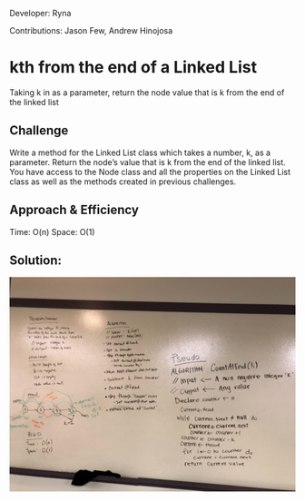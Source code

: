 Developer: Ryna

Contributions: Jason Few, Andrew Hinojosa

# kth from the end of a Linked List
Taking k in as a parameter, return the node value that is k from the end of the linked list

## Challenge
Write a method for the Linked List class which takes a number, k, as a parameter. Return the node’s value that is k from the end of the linked list. You have access to the Node class and all the properties on the Linked List class as well as the methods created in previous challenges.

## Approach & Efficiency
Time: O(n)
Space: O(1)

## Solution:

![Whiteboard](https://github.com/rynnnaa/data-structures-and-algorithms/blob/master/assets/nthFromEnd.jpg)
